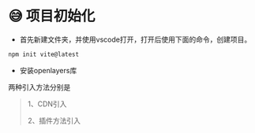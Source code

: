# 😅 项目初始化

* 首先新建文件夹，并使用vscode打开，打开后使用下面的命令，创建项目。

```javascript
npm init vite@latest
```

* 安装openlayers库

&#x20;       两种引入方法分别是

> 1、CDN引入
>
>
>
> 2、插件方法引入
